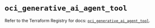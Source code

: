 # `oci_generative_ai_agent_tool`

Refer to the Terraform Registry for docs: [`oci_generative_ai_agent_tool`](https://registry.terraform.io/providers/oracle/oci/7.19.0/docs/resources/generative_ai_agent_tool).
